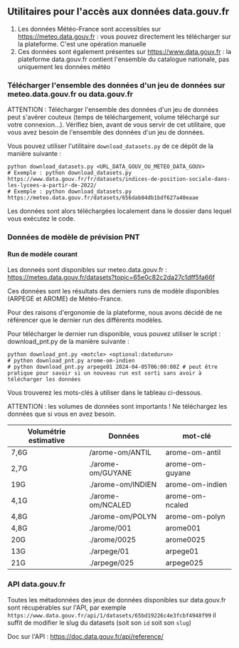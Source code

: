 ## Utilitaires pour l'accès aux données data.gouv.fr

1. Les données Météo-France sont accessibles sur https://meteo.data.gouv.fr : vous pouvez directement les télécharger sur la plateforme. C'est une opération manuelle
2. Ces données sont également présentes sur https://www.data.gouv.fr : la plateforme data.gouv.fr contient l'ensemble du catalogue nationale, pas uniquement les données météo

### Télécharger l'ensemble des données d'un jeu de données sur meteo.data.gouv.fr ou data.gouv.fr

ATTENTION : Télécharger l'ensemble des données d'un jeu de données peut s'avérer couteux (temps de téléchargement, volume téléchargé sur votre connexion...). Vérifiez bien, avant de vous servir de cet utilitaire, que vous avez besoin de l'ensemble des données d'un jeu de données.

Vous pouvez utiliser l'utilitaire `download_datasets.py` de ce dépôt de la manière suivante : 

```
python download_datasets.py <URL_DATA_GOUV_OU_METEO_DATA_GOUV>
# Exemple : python download_datasets.py https://www.data.gouv.fr/fr/datasets/indices-de-position-sociale-dans-les-lycees-a-partir-de-2022/
# Exemple : python download_datasets.py https://meteo.data.gouv.fr/datasets/656dab84db1bdf627a40eaae
```

Les données sont alors téléchargées localement dans le dossier dans lequel vous exécutez le code.

### Données de modèle de prévision PNT

#### Run de modèle courant

Les donneés sont disponibles sur meteo.data.gouv.fr : https://meteo.data.gouv.fr/datasets?topic=65e0c82c2da27c1dff5fa66f

Ces données sont les résultats des derniers runs de modèle disponibles (ARPEGE et AROME) de Météo-France. 

Pour des raisons d'ergonomie de la plateforme, nous avons décidé de ne référencer que le dernier run des différents modèles.

Pour télécharger le dernier run disponible, vous pouvez utiliser le script : download_pnt.py de la manière suivante :

```
python download_pnt.py <motcle> <optional:datedurun>
# python download_pnt.py arome-om-indien
# python download_pnt.py arpege01 2024-04-05T06:00:00Z # peut être pratique pour savoir si un nouveau run est sorti sans avoir à télécharger les données
```

Vous trouverez les mots-clés à utiliser dans le tableau ci-dessous.

ATTENTION : les volumes de données sont importants ! Ne téléchargez les données que si vous en avez besoin.

| Volumétrie estimative | Données | mot-clé |
| -- | -- | -- |
| 7,6G | /arome-om/ANTIL | arome-om-antil |
| 2,7G | ./arome-om/GUYANE | arome-om-guyane |
|  19G | ./arome-om/INDIEN | arome-om-indien |
| 4,1G | ./arome-om/NCALED | arome-om-ncaled |
| 4,8G | ./arome-om/POLYN | arome-om-polyn |
| 4,8G | ./arome/001 | arome001 |
|  20G | ./arome/0025 | arome0025 |
|  13G | ./arpege/01 | arpege01 |
|  21G | ./arpege/025 | arpege025 |

### API data.gouv.fr 

Toutes les métadonnées des jeux de données disponibles sur data.gouv.fr sont récupérables sur l'API, par exemple `https://www.data.gouv.fr/api/1/datasets/65bd19226c4e3fcbf4948f99` il suffit de modifier le slug du datasets (soit son `id` soit son `slug`)

Doc sur l'API : https://doc.data.gouv.fr/api/reference/

